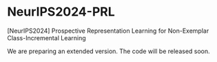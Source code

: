 # NeurIPS2024-PRL
[NeurIPS2024] Prospective Representation Learning for Non-Exemplar Class-Incremental Learning

We are preparing an extended version. The code will be released soon.
